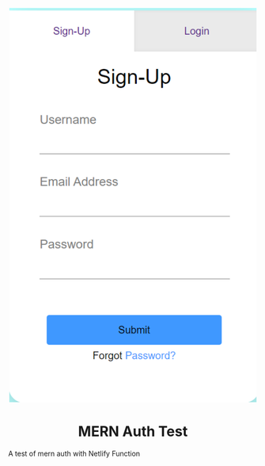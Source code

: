 <p align="center">
  <a href="https://www.linkedin.com/in/cyril-marcus/">
    <img alt="Auth" src="src/img/Screenshot.png" width="500" />
  </a>
</p>
<h1 align="center">
  MERN Auth Test
</h1>

<p align="justify">
  A test of mern auth with Netlify Function
</p>

